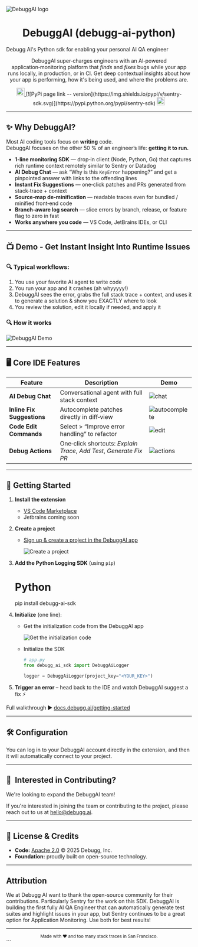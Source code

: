 <!-- Replace with your own logo -->
![DebuggAI logo](media/header-comm.jpg)

</div>

<h1 align="center">DebuggAI (debugg-ai-python)</h1>

Debugg AI's Python sdk for enabling your personal AI QA engineer


<div align="center">

DebuggAI super‑charges engineers with an AI‑powered application‑monitoring platform that _finds_ and _fixes_ bugs while your app runs locally, in production, or in CI. Get deep contextual insights about how your app is performing, how it's being used, and where the problems are. 

</div>

<div align="center">

<a href="https://docs.debugg.ai" target="_blank">
  <img src="https://img.shields.io/badge/docs-debuggai-%235D0E41" height="22" />
</a>
[![PyPi page link -- version](https://img.shields.io/pypi/v/sentry-sdk.svg)](https://pypi.python.org/pypi/sentry-sdk)

<a href="https://discord.gg/vapESyrFmJ" target="_blank">
  <img src="https://img.shields.io/badge/discord-join-debuggai.svg?labelColor=191937&color=6F6FF7&logo=discord" height="22" />
</a>

</div>

---

## ✨ Why DebuggAI?

Most AI coding tools focus on **writing** code.  
DebuggAI focuses on the other 50 % of an engineer’s life: **getting it to run.**

* **1‑line monitoring SDK** — drop‑in client (Node, Python, Go) that captures rich runtime context remotely similar to Sentry or Datadog  
* **AI Debug Chat** — ask “Why is this `KeyError` happening?” and get a pinpointed answer with links to the offending lines  
* **Instant Fix Suggestions** — one‑click patches and PRs generated from stack‑trace + context  
* **Source‑map de‑minification** — readable traces even for bundled / minified front‑end code  
* **Branch‑aware log search** — slice errors by branch, release, or feature flag to zero in fast  
* **Works anywhere you code** — VS Code, JetBrains IDEs, or CLI

---

## 📺 Demo - Get Instant Insight Into Runtime Issues

### 🔍 Typical workflows:

1. You use your favorite AI agent to write code
2. You run your app and it crashes (ah whyyyyy!)
3. DebuggAI sees the error, grabs the full stack trace + context, and uses it to generate a solution & show you EXACTLY where to look
4. You review the solution, edit it locally if needed, and apply it

### 🔍 How it works

![DebuggAI Demo](https://debuggai.s3.us-east-2.amazonaws.com/trimmed-screen%20%281%29.gif)

---

## 🖥️ Core IDE Features

| Feature | Description | Demo |
|---------|-------------|------|
| **AI Debug Chat** | Conversational agent with full stack context | ![chat](docs/static/img/chat.gif) |
| **Inline Fix Suggestions** | Autocomplete patches directly in diff‑view | ![autocomplete](docs/static/img/autocomplete.gif) |
| **Code Edit Commands** | Select > “Improve error handling” to refactor | ![edit](docs/static/img/edit.gif) |
| **Debug Actions** | One‑click shortcuts: *Explain Trace*, *Add Test*, *Generate Fix PR* | ![actions](docs/static/img/actions.gif) |

---

## 🚀 Getting Started

1. **Install the extension**  
   - [VS Code Marketplace](https://marketplace.visualstudio.com/items?itemName=debugg-ai.debuggai)  
   - Jetbrains coming soon

2. **Create a project**  
    - [Sign up & create a project in the DebuggAI app](https://app.debugg.ai)

        ![Create a project](https://debuggai.s3.us-east-2.amazonaws.com/issues-page.png)

3. **Add the Python Logging SDK** (using `pip`)  

   # Python
   pip install debugg-ai-sdk

4. **Initialize** (one line):

   * Get the initialization code from the DebuggAI app

     ![Get the initialization code](https://static-debugg-ai.s3.us-east-2.amazonaws.com/debugg-ai-init-code.png)

   * Initialize the SDK

     ```python
     # app.py
     from debugg_ai_sdk import DebuggAiLogger

     logger = DebuggAiLogger(project_key="<YOUR_KEY>")
     ```

5. **Trigger an error** – head back to the IDE and watch DebuggAI suggest a fix ⚡

Full walkthrough ▶ [docs.debugg.ai/getting-started](https://docs.debugg.ai)

---

## 🛠️ Configuration

You can log in to your DebuggAI account directly in the extension, and then it will automatically connect to your project.

---

## 🤝  Interested in Contributing?

We're looking to expand the DebuggAI team!

If you're interested in joining the team or contributing to the project, please reach out to us at [hello@debugg.ai](mailto:hello@debugg.ai).

---

## 📜 License & Credits

* **Code:** [Apache 2.0](LICENSE) © 2025 Debugg, Inc.
* **Foundation:** proudly built on open-source technology.

---

## Attribution

We at Debugg AI want to thank the open-source community for their contributions. Particularly Sentry for the work on this SDK. DebuggAI is building the first fully AI QA Engineer that can automatically generate test suites and highlight issues in your app, but Sentry continues to be a great option for Application Monitoring. Use both for 
best results!

---

<div align="center">
  <sub>Made with ❤️ and too many stack traces in San Francisco.</sub>
</div>
```
